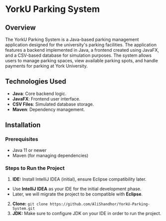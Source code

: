 # YorkU Parking System

## Overview

The YorkU Parking System is a Java-based parking management application designed for the university's parking facilities. The application features a backend implemented in Java, a frontend created using JavaFX, and a CSV-based database for simulation purposes. The system allows users to manage parking spaces, view available parking spots, and handle payments for parking at York University.

## Technologies Used

- **Java**: Core backend logic.
- **JavaFX**: Frontend user interface.
- **CSV Files**: Simulated database storage.
- **Maven**: Dependency management.

## Installation

### Prerequisites

- Java 11 or newer
- Maven (for managing dependencies)

### Steps to Run the Project
1.  **IDE:** Install IntelliJ IDEA (initial), ensure Eclipse compatibility later.
- Use **IntelliJ IDEA** as your IDE for the initial development phase.
- Later, we will migrate the project to be compatible with **Eclipse**.
2.  **Clone:** `git clone https://github.com/AliShandhor/YorkU-Parking-System.git`
3.  **JDK:** Make sure to configure JDK on your IDE in order to run the project.
